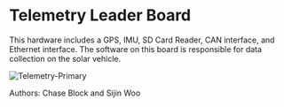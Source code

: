# Telemetry Leader Board
This hardware includes a GPS, IMU, SD Card Reader, CAN interface, and Ethernet interface.
The software on this board is responsible for data collection on the solar vehicle.

![Telemetry-Primary](https://github.com/lhr-solar/Telemetry-PrimaryPCB/assets/89665539/e9c56b8f-c625-4b22-9ded-a4c788dfc93a)

Authors: Chase Block and Sijin Woo
